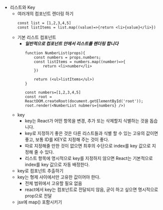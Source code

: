 - 리스트와 Key
    - 여러개의 컴포넌트 렌더링 하기 
        ``` 
        const list = [1,2,3,4,5]
        const listItems = list.map((value)=>{return <li>{value}</li>}) 
        ```
    - 기본 리스트 컴포넌트
        - <strong><em>일반적으로 컴포넌트 안에서 리스트를 렌더링 합니다</em></strong>
            ```
            function NumberList(props){
                const numbers = props.numbers;
                const listItems = numbers.map((number)=>{
                    return <li>number</li>  
                })

                return (<ul>listItems</ul>)
            }

            const numbers=[1,2,3,4,5]
            const root = ReactDOM.createRoot(document.getElementById('root'));
            root.render(<NumberList nubmers={numbers} />)
            
             ```
    - key
        - key는 React가 어떤 항목을 변경, 추가 또는 삭제할지 식별하는 것을 돕습니다.
        - key로 지정하기 좋은 것은 다른 리스트들과 식별 할 수 있는 고유의 값이면 좋고, 보통 ID를 KEY로 지정해 주는 것이 좋다.
        - 따로 지정해줄 만한 것이 없으면 최후의 수단으로 index를 key 값으로 지정해 줄 수 있다.
        - 리스트 항목에 명시적으로 key를 지정하지 않으면 React는 기본적으로 index를 key 값으로 자동 배정한다.
    - key로 컴포넌트 추출하기
    - key는 형제 사이에서만 고유한 값이어야 한다.
        - 전체 범위에서 고유할 필요 없음
        - react에서 key는 컴포넌트로 전달되지 않음, 굳이 하고 싶으면 명시적으로 prop으로 전달
    - jsx에 map() 포함시키기





         